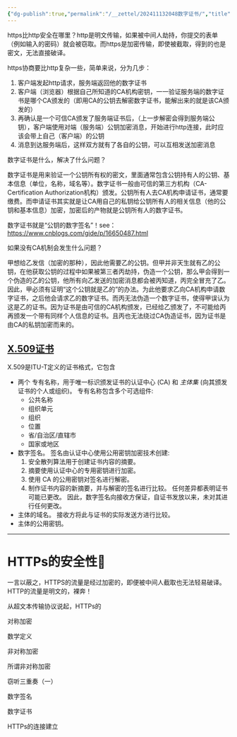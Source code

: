 ```yaml
---
{"dg-publish":true,"permalink":"/__zettel/202411132048数字证书/","title":202411132048,"tags":["数字签名","数字证书","安全","非对称加密","http","https"],"created":"2024-11-13T20:48:08+08:00"}
---
```



https比http安全在哪里？http是明文传输，如果被中间人劫持，你提交的表单（例如输入的密码）就会被窃取。而https是加密传输，即使被截取，得到的也是密文，无法直接破译。

https协商要比http复杂一些，简单来说，分为几步：

1. 客户端发起http请求，服务端返回他的数字证书
2. 客户端（浏览器）根据自己所知道的CA机构密钥，一一验证服务端的数字证书是哪个CA颁发的（即用CA的公钥去解密数字证书，能解出来的就是该CA颁发的）
3. 再确认是一个可信CA颁发了服务端证书后，（上一步解密会得到服务端公钥），客户端使用对端（服务端）公钥加密消息，开始进行http连接，此时应该会带上自己（客户端）的公钥
4. 消息到达服务端后，这样双方就有了各自的公钥，可以互相发送加密消息

数字证书是什么，解决了什么问题？

数字证书是用来验证一个公钥所有权的密文，里面通常包含公钥持有人的公钥、基本信息（单位，名称，域名等）。数字证书一般由可信的第三方机构（CA-Certification Authorization机构）颁发。公钥所有人去CA机构申请证书，通常要缴费。而申请证书其实就是让CA用自己的私钥给公钥所有人的相关信息（他的公钥和基本信息）加密，加密后的产物就是公钥所有人的数字证书。

数字证书就是“公钥的数字签名”！see：https://www.cnblogs.com/gide/p/16650487.html

如果没有CA机制会发生什么问题？

甲想给乙发信（加密的那种），因此他需要乙的公钥。但甲并非天生就有乙的公钥，在他获取公钥的过程中如果被第三者丙劫持，伪造一个公钥，那么甲会得到一个伪造的乙的公钥，他所有向乙发送的加密消息都会被丙知道，丙完全冒充了乙。因此，甲必须有证明“这个公钥就是乙的”的办法。为此他要求乙向CA机构申请数字证书，之后他会请求乙的数字证书。而丙无法伪造一个数字证书，使得甲误认为这是乙的证书。因为证书是由可信的CA机构颁发，已经给乙颁发了，不可能给丙再颁发一个带有同样个人信息的证书。且丙也无法绕过CA伪造证书，因为证书是由CA的私钥加密而来的。

[X.509证书](https://www.ibm.com/docs/zh/cics-ts/5.6?topic=certificates-x509)
---

X.509是ITU-T定义的证书格式，它包含

- 两个 专有名称，用于唯一标识颁发证书的认证中心 (CA) 和 *主体集* (向其颁发证书的个人或组织)。 专有名称包含多个可选组件:
    - 公共名称
    - 组织单元
    - 组织
    - 位置
    - 省/自治区/直辖市
    - 国家或地区
- 数字签名。 签名由认证中心使用公用密钥加密技术创建:
    1. 安全散列算法用于创建证书内容的摘要。
    2. 摘要使用认证中心的专用密钥进行加密。
    3. 使用 CA 的公用密钥对签名进行解密。
    4. 制作证书内容的新摘要，并与解密的签名进行比较。 任何差异都表明证书可能已更改。 因此，数字签名向接收方保证，自证书发放以来，未对其进行任何更改。
- 主体的域名。 接收方将此与证书的实际发送方进行比较。
- 主体的公用密钥。



---

HTTPs的安全性🔐
===

一言以蔽之，HTTPS的流量是经过加密的，即便被中间人截取也无法轻易破译。HTTP的流量是明文的，裸奔！

从超文本传输协议说起，HTTPs的

对称加密

数学定义

非对称加密

所谓非对称加密

窃听三重奏（一）

数字签名

数字证书

HTTPs的连接建立
